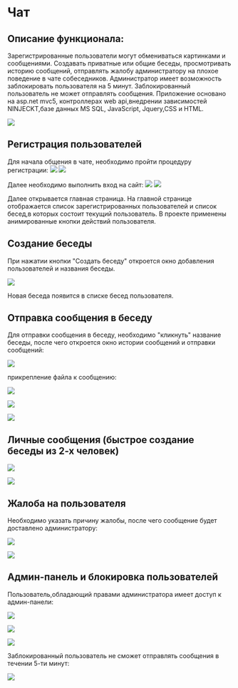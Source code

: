 # Чат
## Описание функционала:
Зарегистрированные пользователи могут обмениваться картинками и сообщениями.
Создавать приватные или общие беседы, просмотривать историю сообщений,
отправлять жалобу администратору на плохое поведение в чате собеседников.
Администратор имеет возможность заблокировать пользователя на 5 минут.
Заблокированный пользователь не может отправлять сообщения.
Приложение основано на asp.net mvc5, контроллерах web api,внедрении зависимостей NINJECKT,базе данных MS SQL,
JavaScript, Jquery,CSS и HTML.

![](https://github.com/E-A-Volobuev/ChatChat/blob/master/%D0%B3%D0%BB%D0%B0%D0%B2%D0%BD%D0%B0%D1%8F%20%D1%81%D1%82%D0%B0%D0%BD%D0%B8%D1%86%D0%B0.png)

## Регистрация пользователей
Для начала общения в чате, необходимо пройти процедуру регистрации:
![](https://github.com/E-A-Volobuev/ChatChat/blob/master/%D1%80%D0%B5%D0%B3%D0%B8%D1%81%D1%82%D1%80%D0%B0%D1%86%D0%B8%D1%8F%201.png)
![](https://github.com/E-A-Volobuev/ChatChat/blob/master/%D1%80%D0%B5%D0%B3%D0%B8%D1%81%D1%82%D1%80%D0%B0%D1%86%D0%B8%D1%8F%202.png)

Далее необходимо выполнить вход на сайт:
![](https://github.com/E-A-Volobuev/ChatChat/blob/master/%D0%B2%D1%85%D0%BE%D0%B41.png)
![](https://github.com/E-A-Volobuev/ChatChat/blob/master/%D0%B2%D1%85%D0%BE%D0%B42.png)

Далее открывается главная страница.
На главной странице отображается список зарегистрированных пользователей и список бесед,в которых состоит текущий пользователь.
В проекте применены анимированные кнопки действий пользователя.

## Создание беседы
 
При нажатии кнопки "Создать беседу" откроется окно добавления пользователей и названия беседы.

![](https://github.com/E-A-Volobuev/ChatChat/blob/master/%D0%B1%D0%B5%D1%81%D0%B5%D0%B4%D0%B0%202.png)

Новая беседа появится в списке бесед пользователя.

## Отправка сообщения в беседу
Для отправки сообщения в беседу, необходимо "кликнуть" название беседы, после чего откроется окно истории сообщений и отправки сообщений:

![](https://github.com/E-A-Volobuev/ChatChat/blob/master/%D1%81%D0%BE%D0%BE%D0%B1%D1%89%D0%B5%D0%BD%20%D0%B2%20%D0%B1%D0%B5%D1%81%D0%B5%D0%B4%D1%831.png)

прикрепление файла к сообщению:

![](https://github.com/E-A-Volobuev/ChatChat/blob/master/%D0%BF%D1%80%D0%B8%D0%BA%D1%80%D0%B5%D0%BF%D0%BB%D0%B5%D0%BD%D0%B8%D0%B5%20%D1%84%D0%B0%D0%B9%D0%BB%D0%B0.png)

![](https://github.com/E-A-Volobuev/ChatChat/blob/master/%D1%81%D0%BE%D0%BE%D0%B1%D1%89%D0%B5%D0%BD%20%D0%B2%20%D0%B1%D0%B5%D1%81%D0%B5%D0%B4%D1%832.png)

![](https://github.com/E-A-Volobuev/ChatChat/blob/master/%D1%81%D0%BE%D0%BE%D0%B1%D1%89%D0%B5%D0%BD%20%D0%B2%20%D0%B1%D0%B5%D1%81%D0%B5%D0%B4%D1%833.png)


## Личные сообщения (быстрое создание беседы из 2-х человек)

![](https://github.com/E-A-Volobuev/ChatChat/blob/master/%D0%BD%D0%B0%D0%BF%D0%B8%D1%81%D0%B0%D1%82%D1%8C1.png)

![](https://github.com/E-A-Volobuev/ChatChat/blob/master/%D0%BD%D0%B0%D0%BF%D0%B8%D1%81%D0%B0%D1%82%D1%8C2.png)

## Жалоба на пользователя

Необходимо указать причину жалобы, после чего сообщение будет доставлено администратору:

![](https://github.com/E-A-Volobuev/ChatChat/blob/master/%D0%B6%D0%B0%D0%BB%D0%BE%D0%B1%D0%B0%201.png)

![](https://github.com/E-A-Volobuev/ChatChat/blob/master/%D0%B6%D0%B0%D0%BB%D0%BE%D0%B1%D0%B0%202.png)

## Админ-панель и блокировка пользователей

Пользователь,обладающий правами администратора имеет доступ к админ-панели:

![](https://github.com/E-A-Volobuev/ChatChat/blob/master/%D0%B0%D0%B4%D0%BC%D0%B8%D0%BD1.png)

![](https://github.com/E-A-Volobuev/ChatChat/blob/master/%D0%B0%D0%B4%D0%BC%D0%B8%D0%BD2.png)

![](https://github.com/E-A-Volobuev/ChatChat/blob/master/%D0%B0%D0%B4%D0%BC%D0%B8%D0%BD3.png)

Заблокированный пользователь не сможет отправлять сообщения в течении 5-ти минут:

![](https://github.com/E-A-Volobuev/ChatChat/blob/master/%D0%B1%D0%BB%D0%BE%D0%BA.png)
